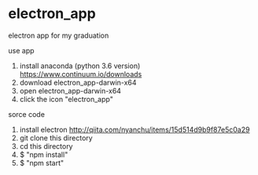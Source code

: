 # electron_app
electron app for my graduation

use app
1. install anaconda (python 3.6 version)
https://www.continuum.io/downloads
2. download electron_app-darwin-x64
3. open electron_app-darwin-x64
4. click the icon "electron_app"

sorce code
1. install electron
http://qiita.com/nyanchu/items/15d514d9b9f87e5c0a29
2. git clone this directory
3. cd this directory 
4. $ "npm install"
5. $ "npm start"
